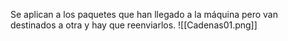 Se aplican a los paquetes que han llegado a la máquina pero van destinados a otra y hay que reenviarlos.
![[Cadenas01.png]]